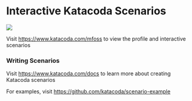 # Interactive Katacoda Scenarios

[![](http://shields.katacoda.com/katacoda/mfoss/count.svg)](https://www.katacoda.com/mfoss "Get your profile on Katacoda.com")

Visit https://www.katacoda.com/mfoss to view the profile and interactive scenarios

### Writing Scenarios
Visit https://www.katacoda.com/docs to learn more about creating Katacoda scenarios

For examples, visit https://github.com/katacoda/scenario-example
